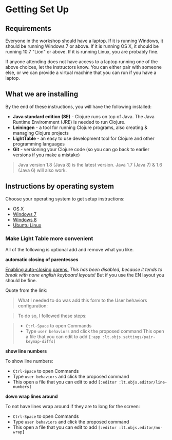 Getting Set Up
==============

## Requirements

Everyone in the workshop should have a laptop. If it is running Windows, it should be running Windows 7 or above. If it is running OS X, it should be running 10.7 "Lion" or above. If it is running Linux, you are probably fine.

If anyone attending does not have access to a laptop running one of the above choices, let the instructors know. You can either pair with someone else, or we can provide a virtual machine that you can run if you have a laptop.

## What we are installing

By the end of these instructions, you will have the following installed:

* **Java standard edition (SE)** - Clojure runs on top of Java.  The Java Runtime Enviromment (JRE) is needed to run Clojure. 
* **Leiningen** - a tool for running Clojure programs, also creating & managing Clojure projects
* **LightTable** - an easy to use development tool for Clojure and other programming languages
* **Git** - versioning your Clojure code (so you can go back to earlier versions if you make a mistake)

> Java version 1.8 (Java 8) is the latest version.  Java 1.7 (Java 7) & 1.6 (Java 6) will also work.

## Instructions by operating system

Choose your operating system to get setup instructions:

* [OS X](setup_osx.md)
* [Windows 7](setup_win7.md)
* [Windows 8](setup_win8.md)
* [Ubuntu Linux](setup_ubuntu.md)

### Make Light Table more convenient

All of the following is optional add and remove what you like.

**automatic closing of parentesses**

[Enabling auto-closing parens.](http://stackoverflow.com/questions/27818505/light-table-parentheses-are-not-auto-closing)
*This has been disabled, because it tends to break with none english kayboard layouts!*
But if you use the EN layout you should be fine.

Quote from the link:
> What I needed to do was add this form to the User behaviors configuration:

> To do so, I followed these steps:

> * `Ctrl-Space` to open Commands  
> * Type `user behaviors` and click the proposed command
> This open a file that you can edit to add
> `[:app :lt.objs.settings/pair-keymap-diffs]`


**show line numbers**

To show line numbers:
* `Ctrl-Space` to open Commands
* Type `user behaviors` and click the proposed command
* This open a file that you can edit to add `[:editor :lt.objs.editor/line-numbers]`

**down wrap lines around**

To not have lines wrap around if they are to long for the screen:
* `Ctrl-Space` to open Commands
* Type `user behaviors` and click the proposed command
* This open a file that you can edit to add `[:editor :lt.objs.editor/no-wrap]`
